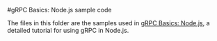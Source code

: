 #gRPC Basics: Node.js sample code

The files in this folder are the samples used in [gRPC Basics: Node.js][], a detailed tutorial for using gRPC in Node.js.

[gRPC Basics: Node.js]:http://www.grpc.io/docs/tutorials/basic/node.html
